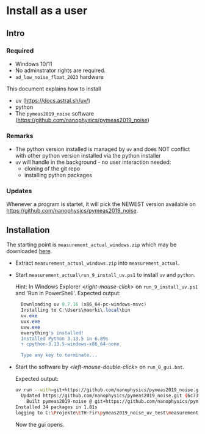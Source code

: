 # Install as a user

## Intro

### Required

* Windows 10/11
* No adminstrator rights are required.
* `ad_low_noise_float_2023` hardware

This document explains how to install

* uv (https://docs.astral.sh/uv/)
* python
* The `pymeas2019_noise` software (https://github.com/nanophysics/pymeas2019_noise)

### Remarks

* The python version installed is managed by `uv` and does NOT conflict with other python version installed via the python installer
* `uv` will handle in the background - no user interaction needed:
  * cloning of the git repo
  * installing python packages

### Updates

Whenever a program is startet, it will pick the NEWEST version available on https://github.com/nanophysics/pymeas2019_noise.

## Installation

The starting point is `measurement_actual_windows.zip` which may be downloaded [here](https://github.com/nanophysics/pymeas2019_noise/actions/workflows/deploy_build_measurement.yml).

* Extract `measurement_actual_windows.zip` into `measurement_actual`.
* Start `measurement_actual\run_9_install_uv.ps1` to install `uv` and `python`.

  Hint: In Windows Explorer *\<right-mouse-click\>* on `run_9_install_uv.ps1` and 'Run in PowerShell'.
  Expected output:
  ```powershell
    Downloading uv 0.7.16 (x86_64-pc-windows-msvc)
    Installing to C:\Users\maerki\.local\bin
    uv.exe
    uvx.exe
    uvw.exe
    everything's installed!
    Installed Python 3.13.5 in 6.89s
    + cpython-3.13.5-windows-x86_64-none

    Type any key to terminate...
  ```
* Start the software by *\<left-mouse-double-click\>* on `run_0_gui.bat`.

  Expected output:
  ```bash
  uv run --with=git+https://github.com/nanophysics/pymeas2019_noise.git -- python -m pymeas2019_noise.run_0_gui
    Updated https://github.com/nanophysics/pymeas2019_noise.git (6c73db3a18bc882bf5394ea59e37d57e0e5252de)
      Built pymeas2019-noise @ git+https://github.com/nanophysics/pymeas2019_noise.git@6c73db3a18bc882bf5394ea59e37d57e0e5252de
  Installed 34 packages in 1.81s
  logging to C:\Projekte\ETH-Fir\pymeas2019_noise_uv_test\measurement_actual\logger_gui.txt
  ```

  Now the gui opens.